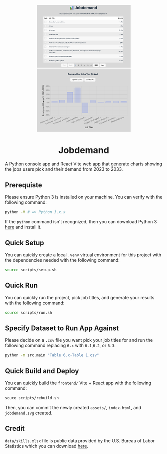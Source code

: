 <div align="center">
    <img 
        alt="user selecting top jobs" 
        src="screenshots/table.png" width="300px"/>
        <img 
        alt="top jobs user picked and job demands" 
        src="screenshots/chart.png" width="300px"/>
    <h1>
        Jobdemand
    </h1>
</div>
A Python console app and React Vite web app that generate charts showing the jobs users pick and their demand from 2023 to 2033.


## Prerequiste
Please ensure Python 3 is installed on your machine. You can verify with the following command:
```bash
python -V # => Python 3.x.x
```
If the `python` command isn't recognized, then you can download Python 3 [here](https://www.python.org/downloads/) and install it.

## Quick Setup
You can quickly create a local `.venv` virtual environment for this project with the dependencies needed with the following command:
```bash
source scripts/setup.sh
```

## Quick Run
You can quickly run the project, pick job titles, and generate your results with the following command:
```bash
source scripts/run.sh
```

## Specify Dataset to Run App Against
Please decide on a `.csv` file you want pick your job titles for and run the following command replacing `6.x` with `6.1`,`6.2`, or `6.3`:
```bash
python -m src.main "Table 6.x-Table 1.csv"
```

## Quick Build and Deploy
You can quickly build the `frontend/` Vite + React app with the following command:
```bash
souce scripts/rebuild.sh
```
Then, you can commit the newly created `assets/`, `index.html`, and `jobdemand.svg` created.

## Credit
`data/skills.xlsx` file is public data provided by the U.S. Bureau of Labor Statistics which you can download [here](https://www.bls.gov/emp/skills/skills.xlsx).